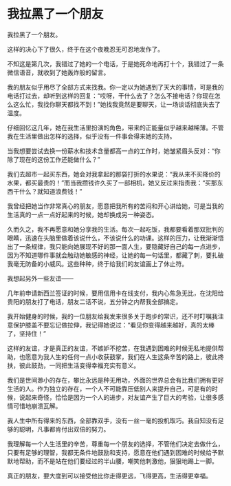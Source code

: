 # 我拉黑了一个朋友

我拉黑了一个朋友。 

这样的决心下了很久，终于在这个夜晚忍无可忍地发作了。 

不知这是第几次，我错过了她的一个电话，于是她死命地再打十个，我错过了一条微信语音，就收到了她轰炸般的留言。 

我的朋友似乎用尽了全部方式来找我。你一定以为她遇到了天大的事情，可是我的电话打过去，却听到这样的回复：“哎呀，干什么去了？怎么不接电话？你现在怎么这么忙，我找你聊天都找不到！”她找我竟然是要聊天，让一场谈话彻底失去了温度。 

仔细回忆这几年，她在我生活里扮演的角色，带来的正能量似乎越来越稀薄。不管我在生活里做出怎样的选择，似乎没有一件事会得来她的支持。 

当我想要尝试去换一份薪水和技术含量都高一点的工作时，她皱紧眉头反对：“你除了现在的这份工作还能做什么？” 

我们去超市一起买东西，她会对我拿起的那袋打折的水果说：“我从来不买降价的水果，都买最贵的！”而当我攒钱许久买了一部相机，她又反过来指责我：“买那东西干什么？就知道浪费钱！” 

我曾经把她当作非常真心的朋友，愿意把我所有的苦闷和开心讲给她，可是当我的生活真的一点一点好起来的时候，她却换成另一种姿态。 

久而久之，我不再愿意和她分享我的生活。每次一起吃饭，我都要看着那双批判的眼睛，迅速在头脑里做着该说什么，不该说什么的功课。这样的压力，让我渐渐悟出了一条规律，我只能向她展现不好的那一面人生，要隐藏好自己的每一点进步，因为不知道哪件事就会触动她敏感的神经，让她的每一句话里，都藏了刺，要扎破我毫无防备的小威风。这些种种，终于给我们的友谊画上了休止符。 

我想起另外一些友谊—— 

几年前申请新西兰签证的时候，要用信用卡在线支付，我内心焦急无比，在沈阳给贵阳的朋友打了电话，朋友二话不说，五分钟之内帮我全部搞定。 

我开始健身的时候，我的一位朋友给我发来很多关于跑步的常识，还不时叮嘱我注意保护膝盖不要忘记做拉伸，我记得她说过：“看见你变得越来越好，真的太棒了，坚持住！” 

这样的友谊，才是真正的友谊，不嫉妒不挖苦，在我遇到困难的时候无私地提供帮助，也愿意为我人生的任何一点小收获鼓掌，我们在人生这条辛苦的路上，彼此搀扶，彼此鼓劲，一同把生活变得幸福充实有意义。 

我们是世间渺小的存在，攀比永远是种无用功，外面的世界总会有比我们拥有更好生活的人。作为独立的存在，一个人不可能靠压低别人来提升自己，可是有的时候，说起来奇怪，恰恰是因为一个人的进步，对友谊产生了巨大的考验，让很多感情可惜地崩溃瓦解。 

我人生中所有得来的东西，全部靠双手，没有一丝一毫的投机取巧。我自知没有足够的聪明，凡事都肯付出双倍的努力。 

我理解每一个人生活里的辛苦，尊重每一个朋友的选择，不管他们决定去做什么，只要有足够的理智，我都无条件地鼓励和支持，愿意在他们遇到困难的时候给予默默地帮助，而不是站在他们要经过的半山腰，嘲笑他刺激他，狠狠地踢上一脚。 

真正的朋友，要大度到可以接受他比你走得更远，飞得更高，生活得更幸福。
